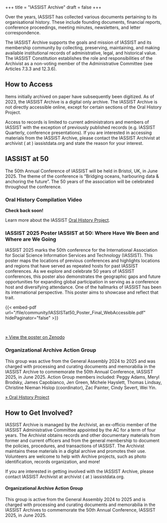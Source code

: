 +++
title = "IASSIST Archive"
draft = false
+++

Over the years, IASSIST has collected various documents pertaining to its organisational history. These include founding documents, financial reports, conference proceedings, meeting minutes, newsletters, and letter correspondence. 

The IASSIST Archive supports the goals and mission of IASSIST and its membership community by collecting, preserving, maintaining, and making available institutional records of administrative, legal, and historical value. The IASSIST Constitution establishes the role and responsibilities of the Archivist as a non-voting member of the Administrative Committee (see Articles 7.3.3 and 12.3.6).

## How to Access

Items initially archived on paper have subsequently been digitized. As of 2023, the IASSIST Archive is a digital only archive. The IASSIST Archive is not directly accessible online, except for certain sections of the Oral History Project.

Access to records is limited to current administrators and members of IASSIST with the exception of previously published records (e.g. IASSIST Quarterly, conference presentations). If you are interested in accessing materials from the IASSIST Archive, please contact the IASSIST Archivist at archivist ( at ) iassistdata.org and state the reason for your interest.

## IASSIST at 50

The 50th Annual Conference of IASSIST will be held in Bristol, UK, in June 2025. The theme of the conference is “Bridging oceans, harbouring data & anchoring the future”. The 50 years of the association will be celebrated throughout the conference. 

<!--
### IASSIST at 50 feed

Description fo the feed (here just an example of an embedded video).
-->

### Oral History Compilation Video

**Check back soon!**

Learn more about the IASSIST [Oral History Project](/community/archive/oral-history-project/).

### IASSIST 2025 Poster IASSIST at 50: Where Have We Been and Where are We Going

IASSIST 2025 marks the 50th conference for the International Association for Social Science Information Services and Technology (IASSIST). This poster maps the locations of previous conferences and highlights locations and regions that have served as repeated hosts for past IASSIST conferences. As we explore and celebrate 50 years of IASSIST conferences, this poster also demonstrates the geographic gaps and future opportunities for expanding global participation in serving as a conference host and diversifying attendance. One of the hallmarks of IASSIST has been its international perspective. This poster aims to showcase and reflect that trait.

{{< embed-pdf url="/file/community/IASSISTat50_Poster_Final_WebAccessible.pdf" hidePaginator="false" >}}

<br />

[&raquo; View the poster on Zenodo <span class="fas fa-external-link-alt"></span>](https://doi.org/10.5281/zenodo.15540492)


### Organizational Archive Action Group

This group was active from the General Assembly 2024 to 2025 and was charged with processing and curating documents and memorabilia in the IASSIST Archive to commemorate the 50th Annual Conference, IASSIST 2025, in June 2025. Action Group members included: Peggy Adams, Meryl Brodsky, James Capobianco, Jen Green, Michele Hayslett, Thomas Lindsay, Christine Nieman Hislop (coordinator), Zac Painter, Cindy Severt, Wei Yin. 

[&raquo; Oral History Project](/community/archive/oral-history-project/)

## How to Get Involved?

IASSIST Archive is managed by the Archivist, an ex-officio member of the IASSIST Administrative Committee appointed by the AC for a term of four years. The Archivist obtains records and other documentary materials from former and current officers and from the general membership to document the policies, procedures, and transactions of IASSIST. The Archivist maintains these materials in a digital archive and promotes their use. Volunteers are welcome to help with Archive projects, such as photo identification, records organization, and more!

If you are interested in getting involved with the IASSIST Archive, please contact IASSIST Archivist at archivist ( at ) iassistdata.org. 

#### Organizational Archive Action Group

This group is active from the General Assembly 2024 to 2025 and is charged with processing and curating documents and memorabilia in the IASSIST Archives to commemorate the 50th Annual Conference, IASSIST 2025, in June 2025.

<br />

<br />
